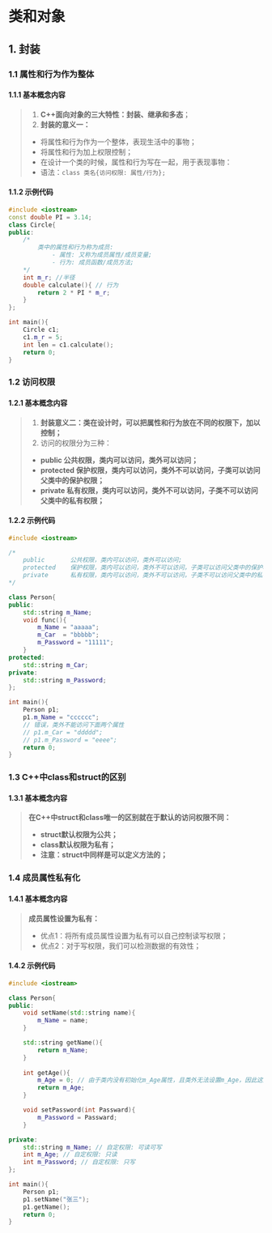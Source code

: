 # 类和对象
## 1. 封装
### 1.1 属性和行为作为整体
#### 1.1.1 基本概念内容
>1. **C++面向对象的三大特性：封装、继承和多态**；
>2. **封装的意义一：**
>- 将属性和行为作为一个整体，表现生活中的事物；
>- 将属性和行为加上权限控制；
>- 在设计一个类的时候，属性和行为写在一起，用于表现事物：
>- 语法：`class 类名{访问权限: 属性/行为};`

#### 1.1.2 示例代码
```c++
#include <iostream>
const double PI = 3.14;
class Circle{
public:
    /*
        类中的属性和行为称为成员:
            - 属性: 又称为成员属性/成员变量;
            - 行为: 成员函数/成员方法;
    */
    int m_r; //半径
    double calculate(){ // 行为
        return 2 * PI * m_r;
    }
};

int main(){
    Circle c1;
    c1.m_r = 5;
    int len = c1.calculate();
    return 0;
}
```

### 1.2 访问权限
#### 1.2.1 基本概念内容
>1. **封装意义二：类在设计时，可以把属性和行为放在不同的权限下，加以控制；**
>2. 访问的权限分为三种：
>- **public       公共权限，类内可以访问，类外可以访问；**
>- **protected 保护权限，类内可以访问，类外不可以访问，子类可以访问父类中的保护权限；**
>- **private     私有权限，类内可以访问，类外不可以访问，子类不可以访问父类中的私有权限；**

#### 1.2.2 示例代码
```c++
#include <iostream>

/*
    public       公共权限，类内可以访问，类外可以访问;
    protected    保护权限，类内可以访问，类外不可以访问，子类可以访问父类中的保护权限;
    private      私有权限，类内可以访问，类外不可以访问，子类不可以访问父类中的私有权限; 
*/

class Person{
public:
    std::string m_Name;
    void func(){
        m_Name = "aaaaa";
        m_Car  = "bbbbb";
        m_Password = "11111";
    }
protected:
    std::string m_Car;
private:
    std::string m_Password;
};

int main(){
    Person p1;
    p1.m_Name = "cccccc";
    // 错误，类外不能访问下面两个属性
    // p1.m_Car = "ddddd";
    // p1.m_Password = "eeee";
    return 0;
}
```

### 1.3 C++中class和struct的区别
#### 1.3.1 基本概念内容
>**在C++中struct和class唯一的区别就在于默认的访问权限不同：**
>- **struct默认权限为公共；**
>- **class默认权限为私有；**
>- **注意：struct中同样是可以定义方法的；**

### 1.4 成员属性私有化
#### 1.4.1 基本概念内容
>**成员属性设置为私有：**
>- 优点1：将所有成员属性设置为私有可以自己控制读写权限；
>- 优点2：对于写权限，我们可以检测数据的有效性；
#### 1.4.2 示例代码
```c++
#include <iostream>

class Person{
public:
    void setName(std::string name){
        m_Name = name;
    }

    std::string getName(){
        return m_Name;
    }
    
    int getAge(){
        m_Age = 0; // 由于类内没有初始化m_Age属性，且类外无法设置m_Age，因此这里初始化一些m_Age
        return m_Age;
    }

    void setPassword(int Passward){
        m_Password = Passward;
    }

private:
    std::string m_Name; // 自定权限: 可读可写
    int m_Age; // 自定权限: 只读
    int m_Password; // 自定权限: 只写
};

int main(){
    Person p1;
    p1.setName("张三");
    p1.getName();
    return 0;
}
```